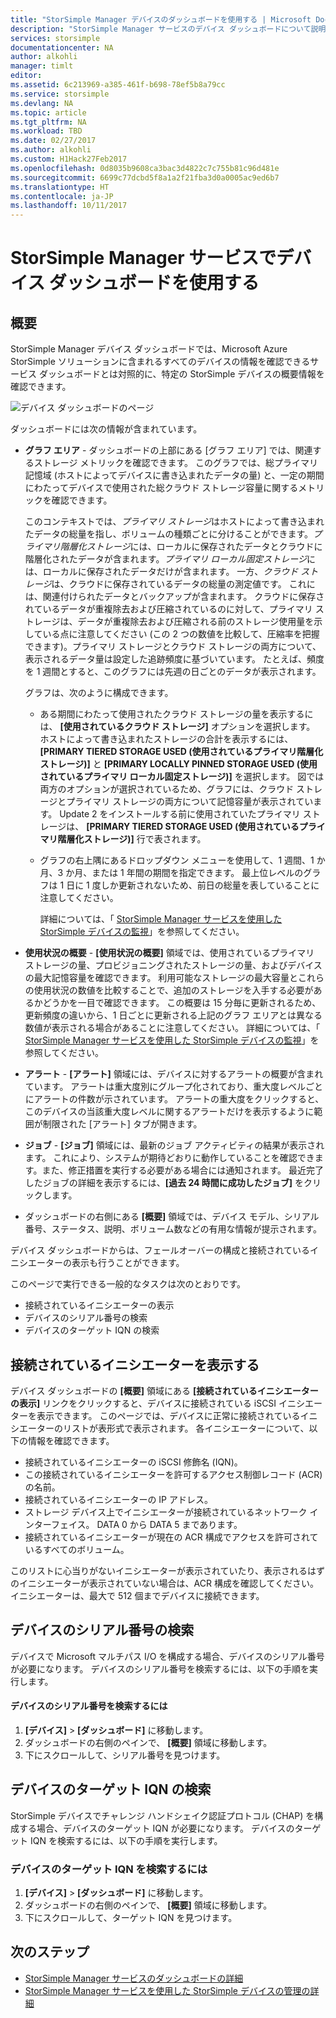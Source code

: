 ```yaml
---
title: "StorSimple Manager デバイスのダッシュボードを使用する | Microsoft Docs"
description: "StorSimple Manager サービスのデバイス ダッシュボードについて説明します。また、このダッシュボードを使用して、ストレージ メトリックおよび接続されているイニシエーターを表示し、シリアル番号と IQN を検索する方法についても説明します。"
services: storsimple
documentationcenter: NA
author: alkohli
manager: timlt
editor: 
ms.assetid: 6c213969-a385-461f-b698-78ef5b8a79cc
ms.service: storsimple
ms.devlang: NA
ms.topic: article
ms.tgt_pltfrm: NA
ms.workload: TBD
ms.date: 02/27/2017
ms.author: alkohli
ms.custom: H1Hack27Feb2017
ms.openlocfilehash: 0d8035b9608ca3bac3d4822c7c755b81c96d481e
ms.sourcegitcommit: 6699c77dcbd5f8a1a2f21fba3d0a0005ac9ed6b7
ms.translationtype: HT
ms.contentlocale: ja-JP
ms.lasthandoff: 10/11/2017
---
```

# <a name="use-the-device-dashboard-in-storsimple-manager-service"></a>StorSimple Manager サービスでデバイス ダッシュボードを使用する  

## <a name="overview"></a>概要
StorSimple Manager デバイス ダッシュボードでは、Microsoft Azure StorSimple ソリューションに含まれるすべてのデバイスの情報を確認できるサービス ダッシュボードとは対照的に、特定の StorSimple デバイスの概要情報を確認できます。

![デバイス ダッシュボードのページ](./media/storsimple-device-dashboard/StorSimple_DeviceDashbaord1M.png)

ダッシュボードには次の情報が含まれています。

* **グラフ エリア** - ダッシュボードの上部にある [グラフ エリア] では、関連するストレージ メトリックを確認できます。 このグラフでは、総プライマリ記憶域 (ホストによってデバイスに書き込まれたデータの量) と、一定の期間にわたってデバイスで使用された総クラウド ストレージ容量に関するメトリックを確認できます。
  
     このコンテキストでは、*プライマリ ストレージ*はホストによって書き込まれたデータの総量を指し、ボリュームの種類ごとに分けることができます。*プライマリ階層化ストレージ*には、ローカルに保存されたデータとクラウドに階層化されたデータが含まれます。*プライマリ ローカル固定ストレージ*には、ローカルに保存されたデータだけが含まれます。 一方、*クラウド ストレージ*は、クラウドに保存されているデータの総量の測定値です。 これには、関連付けられたデータとバックアップが含まれます。 クラウドに保存されているデータが重複除去および圧縮されているのに対して、プライマリ ストレージは、データが重複除去および圧縮される前のストレージ使用量を示している点に注意してください  (この 2 つの数値を比較して、圧縮率を把握できます)。プライマリ ストレージとクラウド ストレージの両方について、表示されるデータ量は設定した追跡頻度に基づいています。 たとえば、頻度を 1 週間とすると、このグラフには先週の日ごとのデータが表示されます。
  
     グラフは、次のように構成できます。
  
  * ある期間にわたって使用されたクラウド ストレージの量を表示するには、 **[使用されているクラウド ストレージ]** オプションを選択します。 ホストによって書き込まれたストレージの合計を表示するには、**[PRIMARY TIERED STORAGE USED (使用されているプライマリ階層化ストレージ)]** と **[PRIMARY LOCALLY PINNED STORAGE USED (使用されているプライマリ ローカル固定ストレージ)]** を選択します。 図では両方のオプションが選択されているため、グラフには、クラウド ストレージとプライマリ ストレージの両方について記憶容量が表示されています。 Update 2 をインストールする前に使用されていたプライマリ ストレージは、 **[PRIMARY TIERED STORAGE USED (使用されているプライマリ階層化ストレージ)]** 行で表されます。
  * グラフの右上隅にあるドロップダウン メニューを使用して、1 週間、1 か月、3 か月、または 1 年間の期間を指定できます。 最上位レベルのグラフは 1 日に 1 度しか更新されないため、前日の総量を表していることに注意してください。
    
    詳細については、「 [StorSimple Manager サービスを使用した StorSimple デバイスの監視](storsimple-monitor-device.md)」を参照してください。
* **使用状況の概要** - **[使用状況の概要]** 領域では、使用されているプライマリ ストレージの量、プロビジョニングされたストレージの量、およびデバイスの最大記憶容量を確認できます。 利用可能なストレージの最大容量とこれらの使用状況の数値を比較することで、追加のストレージを入手する必要があるかどうかを一目で確認できます。 この概要は 15 分毎に更新されるため、更新頻度の違いから、1 日ごとに更新される上記のグラフ エリアとは異なる数値が表示される場合があることに注意してください。 詳細については、「 [StorSimple Manager サービスを使用した StorSimple デバイスの監視](storsimple-monitor-device.md)」を参照してください。
* **アラート** - **[アラート]** 領域には、デバイスに対するアラートの概要が含まれています。 アラートは重大度別にグループ化されており、重大度レベルごとにアラートの件数が示されています。 アラートの重大度をクリックすると、このデバイスの当該重大度レベルに関するアラートだけを表示するように範囲が制限された [アラート] タブが開きます。
* **ジョブ** - **[ジョブ]** 領域には、最新のジョブ アクティビティの結果が表示されます。 これにより、システムが期待どおりに動作していることを確認できます。また、修正措置を実行する必要がある場合には通知されます。 最近完了したジョブの詳細を表示するには、**[過去 24 時間に成功したジョブ]** をクリックします。
* ダッシュボードの右側にある **[概要]** 領域では、デバイス モデル、シリアル番号、ステータス、説明、ボリューム数などの有用な情報が提示されます。

デバイス ダッシュボードからは、フェールオーバーの構成と接続されているイニシエーターの表示も行うことができます。

このページで実行できる一般的なタスクは次のとおりです。

* 接続されているイニシエーターの表示
* デバイスのシリアル番号の検索
* デバイスのターゲット IQN の検索

## <a name="view-connected-initiators"></a>接続されているイニシエーターを表示する
デバイス ダッシュボードの **[概要]** 領域にある **[接続されているイニシエーターの表示]** リンクをクリックすると、デバイスに接続されている iSCSI イニシエーターを表示できます。 このページでは、デバイスに正常に接続されているイニシエーターのリストが表形式で表示されます。 各イニシエーターについて、以下の情報を確認できます。

* 接続されているイニシエーターの iSCSI 修飾名 (IQN)。
* この接続されているイニシエーターを許可するアクセス制御レコード (ACR) の名前。
* 接続されているイニシエーターの IP アドレス。
* ストレージ デバイス上でイニシエーターが接続されているネットワーク インターフェイス。 DATA 0 から DATA 5 まであります。
* 接続されているイニシエーターが現在の ACR 構成でアクセスを許可されているすべてのボリューム。

このリストに心当りがないイニシエーターが表示されていたり、表示されるはずのイニシエーターが表示されていない場合は、ACR 構成を確認してください。 イニシエーターは、最大で 512 個までデバイスに接続できます。

## <a name="find-the-device-serial-number"></a>デバイスのシリアル番号の検索
デバイスで Microsoft マルチパス I/O を構成する場合、デバイスのシリアル番号が必要になります。 デバイスのシリアル番号を検索するには、以下の手順を実行します。

#### <a name="to-find-the-device-serial-number"></a>デバイスのシリアル番号を検索するには
1. **[デバイス]** > **[ダッシュボード]** に移動します。
2. ダッシュボードの右側のペインで、 **[概要]** 領域に移動します。
3. 下にスクロールして、シリアル番号を見つけます。

## <a name="find-the-device-target-iqn"></a>デバイスのターゲット IQN の検索
StorSimple デバイスでチャレンジ ハンドシェイク認証プロトコル (CHAP) を構成する場合、デバイスのターゲット IQN が必要になります。 デバイスのターゲット IQN を検索するには、以下の手順を実行します。

### <a name="to-find-the-device-target-iqn"></a>デバイスのターゲット IQN を検索するには
1. **[デバイス]** > **[ダッシュボード]** に移動します。
2. ダッシュボードの右側のペインで、 **[概要]** 領域に移動します。
3. 下にスクロールして、ターゲット IQN を見つけます。

## <a name="next-steps"></a>次のステップ
* [StorSimple Manager サービスのダッシュボードの詳細](storsimple-service-dashboard.md)
* [StorSimple Manager サービスを使用した StorSimple デバイスの管理の詳細](storsimple-manager-service-administration.md)

